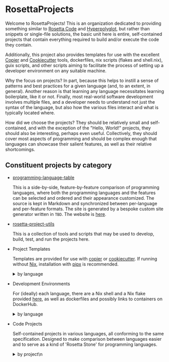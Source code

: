 # RosettaProjects

Welcome to RosettaProjects! This is an organization dedicated to providing something similar to [Rosetta Code](https://rosettacode.org/wiki/Rosetta_Code) and [Hyperpolyglot](https://hyperpolyglot.org/), but rather than snippets or single-file solutions, the basic unit here is entire, self-contained projects that contain everything required to build and/or execute the code they contain.

Additionally, this project also provides templates for use with the excellent [Copier](https://copier.readthedocs.io/en/stable/) and [Cookiecutter](https://cookiecutter.readthedocs.io/en/stable/) tools, dockerfiles, nix scripts (flakes and shell.nix), guix scripts, and other scripts aiming to facilitate the process of setting up a developer environment on any suitable machine.

Why the focus on projects? In part, because this helps to instill a sense of patterns and best practices for a given language (and, to an extent, in general). Another reason is that learning any language necessitates learning boilerplate, like it or not. Finally, most real-world software development involves multiple files, and a developer needs to understand not just the syntax of the language, but also how the various files interact and what is typically located where.

How did we choose the projects? They should be relatively small and self-contained, and with the exception of the "Hello, World!" projects, they should also be interesting, perhaps even useful. Collectively, they should cover most aspects of programming and should be complex enough that languages can showcase their salient features, as well as their relative shortcomings.

 ## Constituent projects by category

 * [programming-language-table](https://github.com/RosettaProjects/programming-language-table)

   

   This is a side-by-side, feature-by-feature comparison of programming languages, where both the programming languages and the features can be selected and ordered and their appearance customized. The source is kept in Markdown and synchronized between per-language and per-feature formats. The site is generated by a bespoke custom site generator written in `TBD`. The website is [here]().
  
* [rosetta-project-utils](https://github.com/RosettaProjects/rosetta-projects-utils)

  This is a collection of tools and scripts that may be used to develop, build, test, and run the projects here.

* Project Templates

  Templates are provided for use with [copier](https://copier.readthedocs.io/) or [cookiecutter](https://cookiecutter.readthedocs.io/). If running without [Nix](https://nixos.org/manual/nix/stable/), installation with [pipx](https://pypa.github.io/pipx/) is recommended.
   
  <details>
   <summary>by language</summary>
 
   * c [copier]() [cookiecutter]()
   * c++ [copier]() [cookiecutter]()
   * python[copier](https://github.com/RosettaProjects/copier-template-python) [cookiecutter](https://github.com/RosettaProjects/copier-template-python)
   * lua [copier]() [cookiecutter]()
   * go [copier]() [cookiecutter]()
   * rust [copier]() [cookiecutter]()
   * javascript [copier]() [cookiecutter]()
   * typescript [copier]() [cookiecutter]()
  
  </details>

* Development Environments

  For (ideally) each language, there are a Nix shell and a Nix flake provided [here](), as well as dockerfiles and possibly links to containers on DockerHub.

  <details>
   <summary>by language</summary>

   * [c]()
   * [c++]()
   * [python]()
   * [lua]()
   * [go]()
   * [rust]()
   * [javascript]()
   * [typescript]()

   For guidance using these development environments, see the repository's [README]().

  </details>

* Code Projects

  Self-contained projects in various languages, all conforming to the same specification. Designed to make comparison between languages easier and to serve as a kind of 'Rosetta Stone' for programming languages.

  <details>
   <summary>by project\n</summary>

   <details>
    <summary>1. Hello, World!</summary>
    
    * [c]()
    * [c++]()
    * [python]()
    * [lua]()
    * [go]()
    * [haskell]()
    * [rust]()
    * [javascript]()
    * [typescript]()
   </details>
 
   <details>
    <summary>2. Simplified 'cat' clone</summary>
  
    * [c]()
    * [c++]()
    * [python]()
    * [lua]()
    * [go]()
    * [haskell]()
    * [rust]()
    * [javascript]()
    * [typescript]()
   </details>
 
   <details>
    <summary>3. Simplified 'tree' clone</summary>
   
    * [c]()
    * [c++]()
    * [python]()
    * [lua]()
    * [go]()
    * [haskell]()
    * [rust]()
    * [javascript]()
    * [typescript]()
 
  </details>

   <details>
    <summary>4. Simplest JSON-YAML converter</summary>
 
   * [c]()
   * [c++]()
   * [python]()
   * [lua]()
   * [go]()
   * [haskell]()
   * [rust]()
   * [javascript]()
   * [typescript]()
 
   </details>

   <details>
    <summary>5. nbcat: simple 'cat' command adapted to Jupyter notebooks</summary>
   
   * [c]()
   * [c++]()
   * [python]()
   * [lua]()
   * [go]()
   * [haskell]()
   * [rust]()
   * [javascript]()
   * [typescript]()
 
   </details>

   <details>
    <summary>6. Implementation of Gale-Church text alignment algorithm</summary>
   
   * [c]()
   * [c++]()
   * [python]()
   * [lua]()
   * [go]()
   * [haskell]()
   * [rust]()
   * [javascript]()
   * [typescript]()
 
   </details>

   <details>
    <summary>7. colorcritic: CLI for creation and validation of color configs</summary>
   
   * [c]()
   * [c++]()
   * [python]()
   * [lua]()
   * [go]()
   * [haskell]()
   * [rust]()
   * [javascript]()
   * [typescript]()
 
   </details>

   <details>
    <summary>8. keycritic: CLI for creation and validation of keybindings configs</summary>
   
   * [c]()
   * [c++]()
   * [python]()
   * [lua]()
   * [go]()
   * [haskell]()
   * [rust]()
   * [javascript]()
   * [typescript]()
 
   </details>

  </details>
